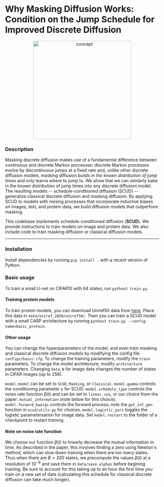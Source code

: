 # Why Masking Diffusion Works: Condition on the Jump Schedule for Improved Discrete Diffusion

<p align="center">
  <img width="321" alt="concept" src="[https://github.com/user-attachments/assets/769d0dc3-08b6-446a-a80c-966b12de783d](https://github.com/user-attachments/assets/78254dc3-550f-4a17-a600-2eec27dc0bde)" />
</p>

### Description

Masking discrete diffusion makes use of a fundamental difference between continuous and discrete Markov processes: discrete Markov processes evolve by discontinuous jumps at a fixed rate and, unlike other discrete diffusion models, masking diffusion *builds in the known distribution of jump times* and only learns where to jump to. We show that we can similarly bake in the known distribution of jump times into *any* discrete diffusion model. The resulting models -- schedule-conditioned diffusion (SCUD) -- generalize classical discrete diffusion and masking diffusion. By applying SCUD to models with noising processes that incorporate inductive biases on images, text, and protein data, we build diffusion models that outperform masking.

This codebase implements schedule-conditioned diffusion (**SCUD**). We provide instructions to train models on image and protein data. We also include code to train masking diffusion or classical diffusion models.

----

### Installation

Install dependencies by running ```pip install .``` with a recent version of Python.

### Basic usage

To train a small U-net on CIFAR10 with 64 states, run ```python3 train.py```.

#### Training protein models

To train protein models, you can download Uniref50 data from [here](https://zenodo.org/records/6564798). Place this data in ```data/uniref_2020/uniref50/```.
Then you can train a SCUD model with a small CARP architecture by running ```python3 train.py --config-name=basic_protein```.

#### Other usage

You can change the hyperparameters of the model, and even train masking and classical discrete diffusion models by modifying the config file ```configs/basic.cfg```.
To change the training parameters, modify the ```train``` parameters.
To change the model architecture, modify ```architecture``` parameters.
Changing ```data.N``` for image data changes the number of states in CIFAR images (up to 256).

```model.model``` can be set to ```SCUD```, ```Masking```, or ```Classical```.
```model.gamma``` controls the conditioning parameter $\gamma$ for SCUD.
```model.schedule_type``` controls the noise rate function $\beta(t)$ and can be set to ```linear```, ```cos```, or our choice from the paper: ```mutual_information``` (note below for this choice).
```model.forward_kwargs``` controls the forward process; note the ```get_inf_gen``` function in ```scud/utils.py``` for choices.
```model.logistic_pars``` toggles the logistic parametersation for image data.
Set ```model.restart``` to the folder of a checkpoint to restart training.

#### Note on noise rate function

We choose our function $\beta(t)$ to linearly decrease the mutual information in time.
As described in the paper, this involves finding a zero using Newton's method, which can slow down training when there are too many states.
Thus when there are $B>200$ states, we precompute the values $\beta(t)$ at a resolution of $10^{-6}$ and save them in ```data/save_alphas``` before begining training.
Be sure to account for this taking up to an hour the first time you train on a new set of data (calculating this schedule for classical discrete diffusion can take much longer).

